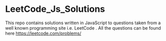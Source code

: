 # LeetCode_Js_Solutions

This repo contains  solutions written in JavaScript to questions taken from a well known programming site i.e. LeetCode .
All the questions can be found here https://leetcode.com/problems/

